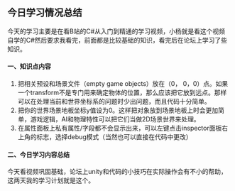 ## 今日学习情况总结
今天的学习主要是在看B站的C#从入门到精通的学习视频，小杨就是看这个视频自学的C#然后要求我看完，前面都是比较基础的知识，看完后在论坛上学习了些知识。
#### 一、知识点内容
1. 把相关预设和场景文件（empty game objects）放在（0， 0，0）点。如果一个transform不是专门用来确定物体的位置，那么应该把它放到远点。那样可以在处理当前和世界坐标系的问题时少出问题，而且代码十分简单。
1. 把你的世界场景地板坐标y值设为0。这样把对象放到场景地板上时会更加简单，游戏逻辑，AI和物理特性可以把它们当做2D场景世界来处理。
1. 在属性面板上私有属性/字段都不会显示出来，可以左键点击inspector面板右上角的标志，选择debug模式（当然也可以直接在代码中更改）
#### 二、今日学习内容总结
今天看视频巩固基础，论坛上unity和代码的小技巧在实际操作会有不小的帮助，这两天我的学习计划就是这个。
